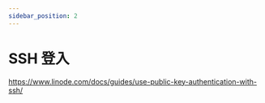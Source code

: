 ```yaml
---
sidebar_position: 2
---
```


# SSH 登入

https://www.linode.com/docs/guides/use-public-key-authentication-with-ssh/